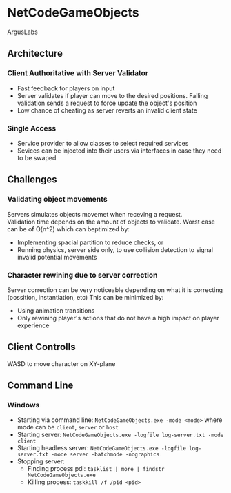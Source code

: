 # NetCodeGameObjects
 ArgusLabs 

## Architecture
### Client Authoritative with Server Validator
- Fast feedback for players on input
- Server validates if player can move to the desired positions.  Failing validation sends a request to force update the object's position
- Low chance of cheating as server reverts an invalid client state
### Single Access 
- Service provider to allow classes to select required services
- Sevices can be injected into their users via interfaces in case they need to be swaped 

## Challenges
### Validating object movements
Servers simulates objects movemet when receving a request.  
Validation time depends on the amount of objects to validate.  Worst case can be of O(n^2) which can beptimized by:
- Implementing spacial partition to reduce checks, or
- Running physics, server side only, to use collision detection to signal invalid potential movements
### Character rewining due to server correction
Server correction can be very noticeable depending on what it is correcting (possition, instantiation, etc)
This can be minimized by:
- Using animation transitions
- Only rewining player's actions that do not have a high impact on player experience
  
## Client Controlls
WASD to move character on XY-plane

## Command Line
### Windows
- Starting via command line: `NetCodeGameObjects.exe -mode <mode>` where mode can be `client`, `server` or `host`
- Starting server: `NetCodeGameObjects.exe -logfile log-server.txt -mode client`
- Starting headless server: `NetCodeGameObjects.exe -logfile log-server.txt -mode server -batchmode -nographics`
- Stopping server:
	- Finding process pdi: `tasklist | more | findstr  NetCodeGameObjects.exe`
	- Killing process: `taskkill /f /pid <pid>`
